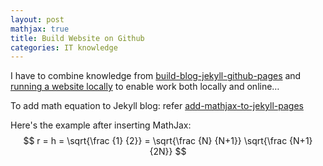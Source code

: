 ```yaml
---
layout: post
mathjax: true
title: Build Website on Github
categories: IT knowledge
---
```


I have to combine knowledge from 
[build-blog-jekyll-github-pages](https://www.smashingmagazine.com/2014/08/build-blog-jekyll-github-pages)
and [running a website locally](https://programminghistorian.org/en/lessons/building-static-sites-with-jekyll-github-pages#text-editor-) 
to enable work both locally and online…

To add math equation to Jekyll blog:
refer [add-mathjax-to-jekyll-pages](http://sgeos.github.io/github/jekyll/2016/08/21/adding_mathjax_to_a_jekyll_github_pages_blog.html)

Here's the example after inserting MathJax:
$$ r = h = \sqrt{\frac {1} {2}} = \sqrt{\frac {N} {N+1}} \sqrt{\frac {N+1} {2N}} $$